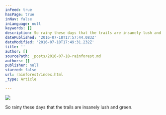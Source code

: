 ```yaml
---
inFeed: true
hasPage: true
inNav: false
inLanguage: null
keywords: []
description: So rainy these days that the trails are insanely lush and green.
datePublished: '2016-07-18T17:57:44.083Z'
dateModified: '2016-07-18T17:49:31.232Z'
title: ''
author: []
sourcePath: _posts/2016-07-18-rainforest.md
authors: []
publisher: null
starred: false
url: rainforest/index.html
_type: Article

---
```

![](https://the-grid-user-content.s3-us-west-2.amazonaws.com/d7c6d742-ef3a-414d-8d6e-61002de43e15.jpg)

So rainy these days that the trails are insanely lush and green.